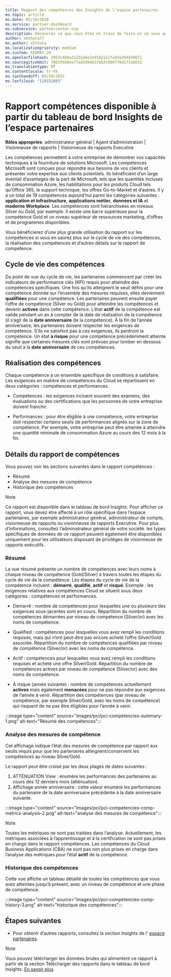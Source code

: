 ```yaml
---
title: Rapport des compétences des Insights de l’espace partenaires
ms.topic: article
ms.date: 05/19/2020
ms.service: partner-dashboard
ms.subservice: partnercenter-csp
description: Découvrez ce que vous êtes en train de faire et où vous pouvez améliorer en ce qui concerne les compétences Microsoft, les niveaux de compétence et les offres pour vous aider à fournir des solutions Microsoft.
author: shthota77
ms.author: shthota
ms.localizationpriority: medium
ms.custom: SEOMAY.20
ms.openlocfilehash: 2053c4b0a31232a6e2e9182a11fad2e2048d96f1
ms.sourcegitcommit: 7063fdddee77ad2d8e627ab3c806f76d173ab652
ms.translationtype: MT
ms.contentlocale: fr-FR
ms.lasthandoff: 05/19/2021
ms.locfileid: "110152883"
---
```

# <a name="competencies-report-available-from-the-partner-center-insights-dashboard"></a>Rapport compétences disponible à partir du tableau de bord Insights de l’espace partenaires

**Rôles appropriés**: administrateur général | Agent d’administration | Visionneuse de rapports | Visionneuse de rapports Executive

Les compétences permettent à votre entreprise de démontrer vos capacités techniques à la fourniture de solutions Microsoft. Les compétences Microsoft sont conçues pour répondre aux besoins de vos clients et présenter votre expertise aux clients potentiels. Ils bénéficient d’un large éventail d’avantages de la part de Microsoft, tels que les quantités incluses de consommation Azure, les habilitations pour les produits Cloud tels qu’Office 365, le support technique, les offres Go-to-Market et d’autres. Il y a un total de 19 compétences aujourd’hui parmi les catégories suivantes : **application et infrastructure**, **applications métier**, **données et IA** et **moderne Workplace**. Les compétences sont hiérarchisées en niveaux Silver ou Gold, par exemple. Il existe une barre supérieure pour la compétence Gold et un niveau supérieur de ressources marketing, d’offres et de programmes disponibles.  

Vous bénéficierez d’une plus grande utilisation du rapport sur les compétences si vous en saurez plus sur le cycle de vie des compétences, la réalisation des compétences et d’autres détails sur le rapport de compétence.

## <a name="competency-life-cycle"></a>Cycle de vie des compétences

Du point de vue du cycle de vie, les partenaires commencent par créer les indicateurs de performance clés (KPI) requis pour atteindre des compétences spécifiques. Une fois qu’ils atteignent le seuil défini pour une compétence donnée sur l’ensemble des mesures requises, elles deviennent **qualifiées** pour une compétence. Les partenaires peuvent ensuite payer l’offre de compétence (Silver ou Gold) pour atteindre les compétences et devenir **actives** dans cette compétence. L’état **actif** de la compétence est valide pendant un an à compter de la date de réalisation de la compétence (il s’agit de la **date anniversaire** de la compétence). À la fin de l’année anniversaire, les partenaires doivent respecter les exigences de compétence. S’ils ne satisfont pas à ces exigences, ils perdront la compétence. Un état **à risque** pour une compétence précédemment atteinte signifie que certaines mesures clés sont prévues pour tomber en dessous du seuil à la **date anniversaire** de ces compétences.

## <a name="competency-attainment"></a>Réalisation des compétences

Chaque compétence a un ensemble spécifique de conditions à satisfaire. Les exigences en matière de compétences du Cloud se répartissent en deux catégories : compétences et performances.

- Compétences : les exigences incluent souvent des examens, des évaluations ou des certifications que les personnes de votre entreprise doivent franchir.

- Performances : pour être éligible à une compétence, votre entreprise doit respecter certains seuils de performances alignés sur la zone de compétence. Par exemple, votre entreprise peut être amenée à atteindre une quantité minimale de consommation Azure au cours des 12 mois à la fin.

## <a name="competencies-report-details"></a>Détails du rapport de compétences

Vous pouvez voir les sections suivantes dans le rapport compétences :

- Résumé
- Analyse des mesures de compétence
- Historique des compétences

 > [!NOTE]
 > Ce rapport est disponible dans le tableau de bord Insights. Pour afficher ce rapport, vous devez être affecté à un rôle spécifique dans l’espace partenaires, par exemple administrateur général, administrateur de compte, visionneuse de rapports ou visionneuse de rapports Executive. Pour plus d’informations, consultez l’administrateur général de votre société. les types spécifiques de données de ce rapport peuvent également être disponibles uniquement pour les utilisateurs disposant de privilèges de visionneuse de rapports exécutifs.

### <a name="summary"></a>Résumé

La vue résumé présente un nombre de compétences avec leurs noms à chaque niveau de compétence (Gold/Silver) à travers toutes les étapes du cycle de vie de la compétence. Les étapes du cycle de vie de la compétence incluent : **démarré**, **qualifié**, **actif** et **risqué**. Exemple : les exigences relatives aux compétences Cloud se situent sous deux catégories : compétences et performances.

- Démarré : nombre de compétences pour lesquelles une ou plusieurs des exigences sous-jacentes sont en cours.
Répartition du nombre de compétences démarrées par niveau de compétence (Silver/or) avec les noms de compétence.

- Qualified : compétences pour lesquelles vous avez rempli les conditions requises, mais qui n’ont peut-être pas encore acheté l’offre Silver/Gold associée. Répartition du nombre de compétences qualifiées par niveau de compétence (Silver/or) avec les noms de compétence.

- Actif : compétences pour lesquelles vous avez rempli les conditions requises et acheté une offre Silver/Gold. Répartition du nombre de compétences actives par niveau de compétence (Silver/or) avec des noms de compétence.

- À risque (année suivante) : nombre de compétences actuellement **actives** mais également **menacées** pour ne pas répondre aux exigences de l’année à venir.
Répartition des compétences (par niveau de compétence, par exemple Silver/Gold, avec les noms de compétence) qui risquent de ne pas être éligibles pour l’année à venir.

:::image type="content" source="images/pci/pci-competencies-summary-1.png" alt-text="Résumé des compétences":::

### <a name="competency-metric-analysis"></a>Analyse des mesures de compétence

Cet affichage indique l’état des mesures de compétence par rapport aux seuils requis pour que les partenaires atteignent/conservent les compétences au niveau Silver/Gold. 

Le rapport peut être croisé par les deux plages de dates suivantes :

1. ATTÉNUATION View : énumère les performances des partenaires au cours des 12 derniers mois (atténuation).
2. Affichage année anniversaire : cette valeur énumère les performances du partenaire de la date anniversaire précédente à la date anniversaire suivante.

:::image type="content" source="images/pci/pci-competencies-comp-metrics-analysis-2.png" alt-text="analyse des mesures de compétence":::

> [!NOTE]
 > Toutes les métriques ne sont pas traitées dans l’analyse. Actuellement, les métriques associées à l’apprentissage et à la certification ne sont pas prises en charge dans le rapport compétences. Les compétences du Cloud Business Applications (CBA) ne sont pas non plus prises en charge dans l’analyse des métriques pour l’état **actif** de la compétence.

### <a name="competency-history"></a>Historique des compétences

Cette vue affiche un tableau détaillé de toutes les compétences que vous avez atteintes jusqu’à présent, avec un niveau de compétence et une phase de compétence.

:::image type="content" source="images/pci/pci-competencies-comp-history-3.png" alt-text="historique des compétences":::

## <a name="next-steps"></a>Étapes suivantes

- Pour obtenir d’autres rapports, consultez la section Insights de l' [espace partenaires](partner-center-insights.md).

>[!NOTE] 
> Vous pouvez télécharger les données brutes qui alimentent ce rapport à partir de la section Télécharger des rapports dans le tableau de bord Insights. [En savoir plus](pci-download-reports.md) 
